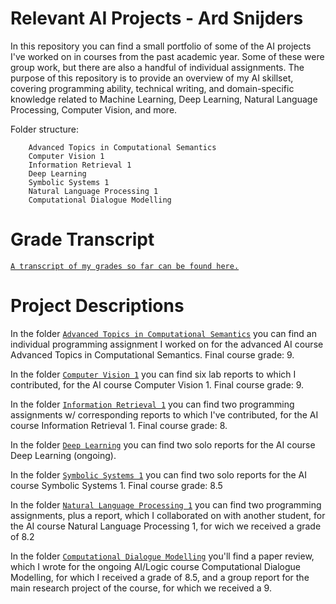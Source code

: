 # Relevant AI Projects - Ard Snijders

In this repository you can find a small portfolio of some of the AI projects I've worked on in courses from the past academic year. Some of these were group work, but there are also a handful of individual assignments. The purpose of this repository is to provide an overview of my AI skillset, covering programming ability, technical writing, and domain-specific knowledge related to Machine Learning, Deep Learning, Natural Language Processing, Computer Vision, and more.

Folder structure:

```
	Advanced Topics in Computational Semantics
	Computer Vision 1
	Information Retrieval 1
	Deep Learning
	Symbolic Systems 1
	Natural Language Processing 1
	Computational Dialogue Modelling
```
# Grade Transcript
[```A transcript of my grades so far can be found here.```](https://github.com/asnijders/relevantAIprojects/blob/master/Transcript%20A.%20Snijders.pdf)

# Project Descriptions
In the folder [```Advanced Topics in Computational Semantics```](https://github.com/asnijders/relevantAIprojects/tree/master/Advanced%20Topics%20in%20Computational%20Semantics) you can find an individual programming assignment I worked on for the advanced AI course Advanced Topics in Computational Semantics. Final course grade: 9.

In the folder [```Computer Vision 1```](https://github.com/asnijders/relevantAIprojects/tree/master/Computer%20Vision%201) you can find six lab reports to which I contributed, for the AI course Computer Vision 1. Final course grade: 9.

In the folder [```Information Retrieval 1```](https://github.com/asnijders/relevantAIprojects/tree/master/Information%20Retrieval%201) you can find two programming assignments w/ corresponding reports to which I've contributed, for the AI course Information Retrieval 1. Final course grade: 8.

In the folder [```Deep Learning```](https://github.com/asnijders/relevantAIprojects/tree/master/Deep%20Learning) you can find two solo reports for the AI course Deep Learning (ongoing).

In the folder [```Symbolic Systems 1```](https://github.com/asnijders/relevantAIprojects/tree/master/Symbolic%20Systems%201) you can find two solo reports for the AI course Symbolic Systems 1. Final course grade: 8.5

In the folder [```Natural Language Processing 1```](https://github.com/asnijders/relevantAIprojects/tree/master/Natural%20Language%20Processing%201) you can find two programming assignments, plus a report, which I collaborated on with another student, for the AI course Natural Language Processing 1, for wich we received a grade of 8.2

In the folder [```Computational Dialogue Modelling```](https://github.com/asnijders/relevantAIprojects/tree/master/Computational%20Dialogue%20Modelling) you'll find a paper review, which I wrote for the ongoing AI/Logic course Computational Dialogue Modelling, for which I received a grade of 8.5, and a group report for the main research project of the course, for which we received a 9.
